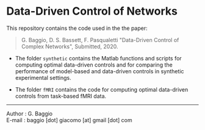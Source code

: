 # Data-Driven Control of Networks

This repository contains the code used in the the paper:

> G. Baggio, D. S. Bassett, F. Pasqualetti "Data-Driven Control of Complex Networks", Submitted, 2020. 

- The folder `synthetic` contains the Matlab functions and scripts for computing optimal data-driven controls and for comparing the performance of model-based and data-driven controls in synthetic experimental settings.

- The folder `fMRI` contains the code for computing optimal data-driven controls from task-based fMRI data.

***

Author : G. Baggio <br/>
E-mail : baggio [dot] giacomo [at] gmail [dot] com
